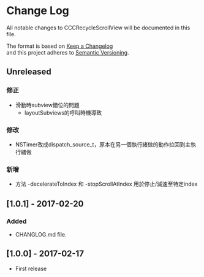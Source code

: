 # Change Log
All notable changes to CCCRecycleScrollView will be documented in this file.

The format is based on [Keep a Changelog](http://keepachangelog.com/) <br>
and this project adheres to [Semantic Versioning](http://semver.org/).

## Unreleased
### 修正
- 滑動時subview錯位的問題
    - layoutSubviews的呼叫時機導致

### 修改
- NSTimer改成dispatch_source_t，原本在另一個執行緒做的動作拉回到主執行緒做

### 新增
- 方法 -decelerateToIndex 和 -stopScrollAtIndex 用於停止/減速至特定index

## [1.0.1] - 2017-02-20
### Added
- CHANGLOG.md file.

## [1.0.0] - 2017-02-17
- First release
